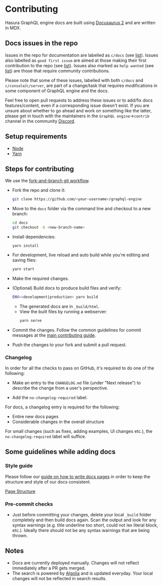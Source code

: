 # Contributing

Hasura GraphQL engine docs are built using [Docusaurus 2](https://docusaurus.io/) and are written in MDX.

## Docs issues in the repo

Issues in the repo for documentation are labelled as `c/docs` 
(see [list](https://github.com/hasura/graphql-engine/issues?utf8=%E2%9C%93&q=is%3Aissue+is%3Aopen++label%3Ac%2Fdocs)). 
Issues also labelled as `good first issue`  are aimed at those making their first contribution to the repo 
(see [list](https://github.com/hasura/graphql-engine/issues?utf8=%E2%9C%93&q=is%3Aissue+is%3Aopen++label%3Ac%2Fdocs+label%3A%22good+first+issue%22)). 
Issues also marked as `help wanted` 
(see [list](https://github.com/hasura/graphql-engine/issues?utf8=%E2%9C%93&q=is%3Aissue+is%3Aopen++label%3Ac%2Fdocs+label%3A%22help+wanted%22)) 
are those that require community contributions.

Please note that some of these issues, labelled with both `c/docs` and `c/console`/`c/server`, are part of a 
change/task that requires modifications in some component of GraphQL engine and the docs.

Feel free to open pull requests to address these issues or to add/fix  docs features/content, even if a 
corresponding issue doesn't exist. If you are unsure about whether to go ahead and work on something like 
the latter, please get in touch with the maintainers in the `GraphQL engine`->`contrib` channel in the 
community [Discord](https://discord.gg/vBPpJkS).

## Setup requirements

- [Node](https://www.python.org/downloads/)
- [Yarn](https://pip.pypa.io/en/stable/installing/)

## Steps for contributing

We use the [fork-and-branch git workflow](https://blog.scottlowe.org/2015/01/27/using-fork-branch-git-workflow/).

- Fork the repo and clone it:
  ```bash
  git clone https://github.com/<your-username>/graphql-engine
  ```
- Move to the `docs` folder via the command line and checkout to a new branch:
  ```bash
  cd docs
  git checkout -b <new-branch-name>
  ```
- Install dependencies:
  ```
  yarn install
  ```
- For development, live reload and auto build while you're editing and saving files:
  ```bash
  yarn start
  ```
- Make the required changes.
- (Optional) Build docs to produce build files and verify:
    ```bash
    ENV=<development|production> yarn build
    ```
    - The generated docs are in `_build/html`. 
    - View the built files by running a webserver:
        ```bash
        yarn serve
        ```

- Commit the changes. Follow the common guidelines for commit messages at the [main contributing guide](../CONTRIBUTING.md#common-guidelines).
- Push the changes to your fork and submit a pull request.

### Changelog 

In order for all the checks to pass on GitHub, it's required to do one of the following:

- Make an entry to the `CHANGELOG.md` file (under "Next release") to describe the change from a user's perspective.

- Add the `no-changelog-required` label.

For docs, a changelog entry is required for the following:

- Entire new docs pages
- Considerable changes in the overall structure

For small changes (such as fixes, adding examples, UI changes etc.), the `no-changelog-required` label will suffice.

## Some guidelines while adding docs

### Style guide
Please follow our [guide on how to write docs pages](https://github.com/hasura/graphql-engine/wiki/How-to-write-docs-pages) in order to keep the structure and style of our docs consistent.

<!-- TODO: REMOVE THIS fter updating above linked wiki file -->
[Page Structure](./wiki/page-structure.mdx)

### Pre-commit checks
- Just before committing your changes, delete your local `_build` folder completely and then build docs again. Scan 
the output and look for any syntax warnings (e.g. title underline too short, could not lex literal block, etc.). 
Ideally there should not be any syntax warnings that are being thrown.

## Notes
- Docs are currently deployed manually. Changes will not reflect immediately after a PR gets merged.
- The search is powered by [Algolia](https://www.algolia.com/) and is updated everyday. Your local changes 
will not be reflected in search results.        
